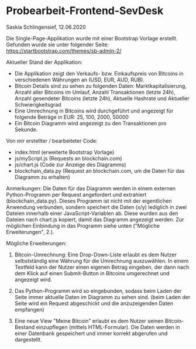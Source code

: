 # Probearbeit-Frontend-SevDesk
Saskia Schlingensief, 12.06.2020

Die Single-Page-Applikation wurde mit einer Bootstrap Vorlage erstellt.
Gefunden wurde sie unter folgender Seite: https://startbootstrap.com/themes/sb-admin-2/
		
Aktueller Stand der Applikation:
- Die Applikation zeigt den Verkaufs- bzw. Einkaufspreis von Bitcoins in verschiedenen Währungen an (USD, EUR, AUD, RUB).
- Bitcoin Details sind zu sehen zu folgenden Daten: Marktkapitalisierung, Anzahl aller Bitcoins im Umlauf, Anzahl Transaktionen (letzte 24h), Anzahl gesendeter Bitcoins (letzte 24h), Aktuelle Hashrate und Aktueller Schwierigkeitsgrad
- Eine Umrechnung in Bitcoins wird durchgeführt und angezeigt für folgende Beträge in EUR: 25, 100, 2000, 50000
- Ein Bitcoin Diagramm wird angezeigt zu den Transaktionen pro Sekunde.
		
Von mir erstellter / bearbeiteter Code:
- index.html (erweiterte Bootstrap Vorlage)
- js/myScript.js (Requests an blockchain.com)
- js/chart.js (Code zur Anzeige des Diagramms)
- blockchain_data.py (Request an blockchain.com, um die Daten für das Diagramm zu erhalten)
		

Anmerkungen:
Die Daten für das Diagramm werden in einem externen Python-Programm per Request angefordert und extrahiert (blockchain_data.py).
Dieses Programm ist nicht mit der eigentlichen Anwendung verbunden, sondern speichert die Daten (x/y) lediglich in zwei Dateien innerhalb einer JavaScript-Variablen ab. Diese wurden aus den Dateien nach chart.js kopiert, damit das Diagramm angezeigt werden. Zur möglichen Einbindung in das Programm siehe unten ("Mögliche Erweiterungen", 2.).
		

Mögliche Erweiterungen:

1. Bitcoin-Umrechnung: Eine Drop-Down-Liste erlaubt es dem Nutzer selbstständig eine Währung für die Umrechnung auszuwählen. In einem Textfeld kann der Nutzer einen eigenen Betrag eingeben, der dann nach dem Klick auf einen Submit-Button in Bitcoins umgerechnet und angezeigt wird.
		
2. Das Python-Programm wird so eingebunden, sodass beim Laden der Seite immer aktuelle Daten im Diagramm zu sehen sind. (beim Laden der Seite wird ein Request abgeschickt und die anzuzeigenden Daten empfangen)
		
3. Eine neue View "Meine Bitcoin" erlaubt es dem Nutzer seinen Bitcoin-Bestand einzupflegen (mittels HTML-Formular). Die Daten werden in einer Datenbank gespeichert und immer korrekt abgerufen und dargestellt.
